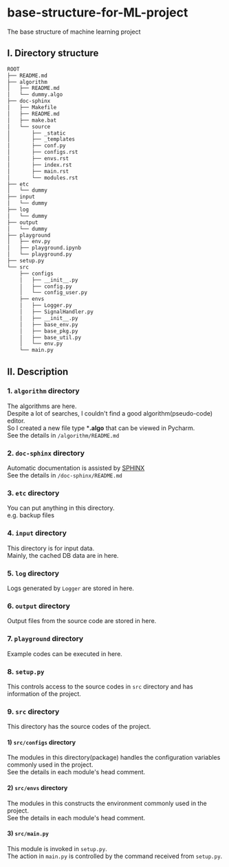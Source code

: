 # base-structure-for-ML-project
The base structure of machine learning project

## I. Directory structure 

```bash
ROOT
├── README.md
├── algorithm
│   ├── README.md
│   └── dummy.algo
├── doc-sphinx
│   ├── Makefile
│   ├── README.md
│   ├── make.bat
│   └── source
│       ├── _static
│       ├── _templates
│       ├── conf.py
│       ├── configs.rst
│       ├── envs.rst
│       ├── index.rst
│       ├── main.rst
│       └── modules.rst
├── etc
│   └── dummy
├── input
│   └── dummy
├── log
│   └── dummy
├── output
│   └── dummy
├── playground
│   ├── env.py
│   ├── playground.ipynb
│   └── playground.py
├── setup.py
└── src
    ├── configs
    │   ├── __init__.py
    │   ├── config.py
    │   └── config_user.py
    ├── envs
    │   ├── Logger.py
    │   ├── SignalHandler.py
    │   ├── __init__.py
    │   ├── base_env.py
    │   ├── base_pkg.py
    │   ├── base_util.py
    │   └── env.py
    └── main.py
```


## II. Description
### 1. `algorithm` directory
The algorithms are here.  
Despite a lot of searches, I couldn't find a good algorithm(pseudo-code) editor.  
So I created a new file type ***.algo** that can be viewed in Pycharm.  
See the details in `/algorithm/README.md` 

### 2. `doc-sphinx` directory
Automatic documentation is assisted by [SPHINX](https://www.sphinx-doc.org/en/master/)  
See the details in `/doc-sphinx/README.md`

### 3. `etc` directory
You can put anything in this directory.  
e.g. backup files

### 4. `input` directory
This directory is for input data.  
Mainly, the cached DB data are in here.

### 5. `log` directory
Logs generated by `Logger` are stored in here.

### 6. `output` directory
Output files from the source code are stored in here.

### 7. `playground` directory
Example codes can be executed in here.

### 8. `setup.py`
This controls access to the source codes in `src` directory and has information of the project.

### 9. `src` directory
This directory has the source codes of the project.

#### 1) `src/configs` directory
The modules in this directory(package) handles the configuration variables commonly used in the project.  
See the details in each module's head comment.

#### 2) `src/envs` directory
The modules in this constructs the environment commonly used in the project.  
See the details in each module's head comment.

#### 3) `src/main.py`
This module is invoked in `setup.py`.  
The action in `main.py` is controlled by the command received from `setup.py`.
